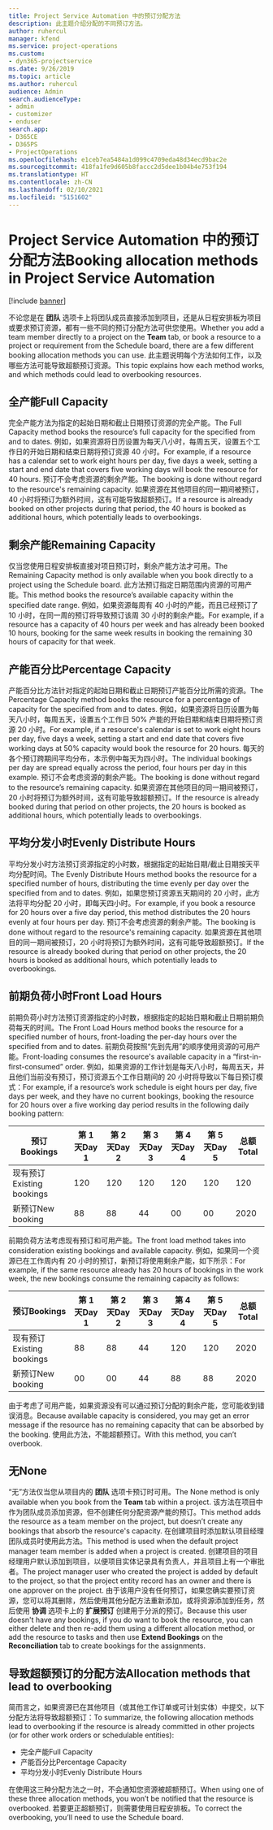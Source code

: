```yaml
---
title: Project Service Automation 中的预订分配方法
description: 此主题介绍分配的不同预订方法。
author: ruhercul
manager: kfend
ms.service: project-operations
ms.custom:
- dyn365-projectservice
ms.date: 9/26/2019
ms.topic: article
ms.author: ruhercul
audience: Admin
search.audienceType:
- admin
- customizer
- enduser
search.app:
- D365CE
- D365PS
- ProjectOperations
ms.openlocfilehash: e1ceb7ea5484a1d099c4709eda48d34ecd9bac2e
ms.sourcegitcommit: 418fa1fe9d605b8faccc2d5dee1b04b4e753f194
ms.translationtype: HT
ms.contentlocale: zh-CN
ms.lasthandoff: 02/10/2021
ms.locfileid: "5151602"
---
```

# <a name="booking-allocation-methods-in-project-service-automation"></a><span data-ttu-id="0388f-103">Project Service Automation 中的预订分配方法</span><span class="sxs-lookup"><span data-stu-id="0388f-103">Booking allocation methods in Project Service Automation</span></span>

[!include [banner](../includes/psa-now-project-operations.md)]

<span data-ttu-id="0388f-104">不论您是在 **团队** 选项卡上将团队成员直接添加到项目，还是从日程安排板为项目或要求预订资源，都有一些不同的预订分配方法可供您使用。</span><span class="sxs-lookup"><span data-stu-id="0388f-104">Whether you add a team member directly to a project on the **Team** tab, or book a resource to a project or requirement from the Schedule board, there are a few different booking allocation methods you can use.</span></span> <span data-ttu-id="0388f-105">此主题说明每个方法如何工作，以及哪些方法可能导致超额预订资源。</span><span class="sxs-lookup"><span data-stu-id="0388f-105">This topic explains how each method works, and which methods could lead to overbooking resources.</span></span>

## <a name="full-capacity"></a><span data-ttu-id="0388f-106">全产能</span><span class="sxs-lookup"><span data-stu-id="0388f-106">Full Capacity</span></span> 
<span data-ttu-id="0388f-107">完全产能方法为指定的起始日期和截止日期预订资源的完全产能。</span><span class="sxs-lookup"><span data-stu-id="0388f-107">The Full Capacity method books the resource’s full capacity for the specified from and to dates.</span></span> <span data-ttu-id="0388f-108">例如，如果资源将日历设置为每天八小时，每周五天，设置五个工作日的开始日期和结束日期将预订资源 40 小时。</span><span class="sxs-lookup"><span data-stu-id="0388f-108">For example, if a resource has a calendar set to work eight hours per day, five days a week, setting a start and end date that covers five working days will book the resource for 40 hours.</span></span> <span data-ttu-id="0388f-109">预订不会考虑资源的剩余产能。</span><span class="sxs-lookup"><span data-stu-id="0388f-109">The booking is done without regard to the resource's remaining capacity.</span></span> <span data-ttu-id="0388f-110">如果资源在其他项目的同一期间被预订，40 小时将预订为额外时间，这有可能导致超额预订。</span><span class="sxs-lookup"><span data-stu-id="0388f-110">If a resource is already booked on other projects during that period, the 40 hours is booked as additional hours, which potentially leads to overbookings.</span></span>

## <a name="remaining-capacity"></a><span data-ttu-id="0388f-111">剩余产能</span><span class="sxs-lookup"><span data-stu-id="0388f-111">Remaining Capacity</span></span>
<span data-ttu-id="0388f-112">仅当您使用日程安排板直接对项目预订时，剩余产能方法才可用。</span><span class="sxs-lookup"><span data-stu-id="0388f-112">The Remaining Capacity method is only available when you book directly to a project using the Schedule board.</span></span> <span data-ttu-id="0388f-113">此方法预订指定日期范围内资源的可用产能。</span><span class="sxs-lookup"><span data-stu-id="0388f-113">This method books the resource’s available capacity within the specified date range.</span></span> <span data-ttu-id="0388f-114">例如，如果资源每周有 40 小时的产能，而且已经预订了 10 小时，在同一周的预订将导致预订该周 30 小时的剩余产能。</span><span class="sxs-lookup"><span data-stu-id="0388f-114">For example, if a resource has a capacity of 40 hours per week and has already been booked 10 hours, booking for the same week results in booking the remaining 30 hours of capacity for that week.</span></span>

## <a name="percentage-capacity"></a><span data-ttu-id="0388f-115">产能百分比</span><span class="sxs-lookup"><span data-stu-id="0388f-115">Percentage Capacity</span></span>
<span data-ttu-id="0388f-116">产能百分比方法针对指定的起始日期和截止日期预订产能百分比所需的资源。</span><span class="sxs-lookup"><span data-stu-id="0388f-116">The Percentage Capacity method books the resource for a percentage of capacity for the specified from and to dates.</span></span> <span data-ttu-id="0388f-117">例如，如果资源将日历设置为每天八小时，每周五天，设置五个工作日 50% 产能的开始日期和结束日期将预订资源 20 小时。</span><span class="sxs-lookup"><span data-stu-id="0388f-117">For example, if a resource's calendar is set to work eight hours per day, five days a week, setting a start and end date that covers five working days at 50% capacity would book the resource for 20 hours.</span></span> <span data-ttu-id="0388f-118">每天的各个预订跨期间平均分布，本示例中每天为四小时。</span><span class="sxs-lookup"><span data-stu-id="0388f-118">The individual bookings per day are spread equally across the period, four hours per day in this example.</span></span> <span data-ttu-id="0388f-119">预订不会考虑资源的剩余产能。</span><span class="sxs-lookup"><span data-stu-id="0388f-119">The booking is done without regard to the resource’s remaining capacity.</span></span> <span data-ttu-id="0388f-120">如果资源在其他项目的同一期间被预订，20 小时将预订为额外时间，这有可能导致超额预订。</span><span class="sxs-lookup"><span data-stu-id="0388f-120">If the resource is already booked during that period on other projects, the 20 hours is booked as additional hours, which potentially leads to overbookings.</span></span>

## <a name="evenly-distribute-hours"></a><span data-ttu-id="0388f-121">平均分发小时</span><span class="sxs-lookup"><span data-stu-id="0388f-121">Evenly Distribute Hours</span></span>
<span data-ttu-id="0388f-122">平均分发小时方法预订资源指定的小时数，根据指定的起始日期/截止日期按天平均分配时间。</span><span class="sxs-lookup"><span data-stu-id="0388f-122">The Evenly Distribute Hours method books the resource for a specified number of hours, distributing the time evenly per day over the specified from and to dates.</span></span> <span data-ttu-id="0388f-123">例如，如果您预订资源五天期间的 20 小时，此方法将平均分配 20 小时，即每天四小时。</span><span class="sxs-lookup"><span data-stu-id="0388f-123">For example, if you book a resource for 20 hours over a five day period, this method distributes the 20 hours evenly at four hours per day.</span></span> <span data-ttu-id="0388f-124">预订不会考虑资源的剩余产能。</span><span class="sxs-lookup"><span data-stu-id="0388f-124">The booking is done without regard to the resource's remaining capacity.</span></span> <span data-ttu-id="0388f-125">如果资源在其他项目的同一期间被预订，20 小时将预订为额外时间，这有可能导致超额预订。</span><span class="sxs-lookup"><span data-stu-id="0388f-125">If the resource is already booked during that period on other projects, the 20 hours is booked as additional hours, which potentially leads to overbookings.</span></span>

## <a name="front-load-hours"></a><span data-ttu-id="0388f-126">前期负荷小时</span><span class="sxs-lookup"><span data-stu-id="0388f-126">Front Load Hours</span></span>
<span data-ttu-id="0388f-127">前期负荷小时方法预订资源指定的小时数，根据指定的起始日期和截止日期前期负荷每天的时间。</span><span class="sxs-lookup"><span data-stu-id="0388f-127">The Front Load Hours method books the resource for a specified number of hours, front-loading the per-day hours over the specified from and to dates.</span></span> <span data-ttu-id="0388f-128">前期负荷按照“先到先用”的顺序使用资源的可用产能。</span><span class="sxs-lookup"><span data-stu-id="0388f-128">Front-loading consumes the resource's available capacity in a “first-in-first-consumed” order.</span></span> <span data-ttu-id="0388f-129">例如，如果资源的工作计划是每天八小时，每周五天，并且他们当前没有预订，预订资源五个工作日期间的 20 小时将导致以下每日预订模式：</span><span class="sxs-lookup"><span data-stu-id="0388f-129">For example, if a resource’s work schedule is eight hours per day, five days per week, and they have no current bookings, booking the resource for 20 hours over a five working day period results in the following daily booking pattern:</span></span> 

|         <span data-ttu-id="0388f-130">预订</span><span class="sxs-lookup"><span data-stu-id="0388f-130">Bookings</span></span>          |    <span data-ttu-id="0388f-131">第 1 天</span><span class="sxs-lookup"><span data-stu-id="0388f-131">Day 1</span></span>    |    <span data-ttu-id="0388f-132">第 2 天</span><span class="sxs-lookup"><span data-stu-id="0388f-132">Day 2</span></span>    |    <span data-ttu-id="0388f-133">第 3 天</span><span class="sxs-lookup"><span data-stu-id="0388f-133">Day 3</span></span>    |    <span data-ttu-id="0388f-134">第 4 天</span><span class="sxs-lookup"><span data-stu-id="0388f-134">Day 4</span></span>    |    <span data-ttu-id="0388f-135">第 5 天</span><span class="sxs-lookup"><span data-stu-id="0388f-135">Day 5</span></span>    |    <span data-ttu-id="0388f-136">总额</span><span class="sxs-lookup"><span data-stu-id="0388f-136">Total</span></span>    |
|---------------------------|-------------|-------------|-------------|-------------|-------------|-------------|
|    <span data-ttu-id="0388f-137">现有预订</span><span class="sxs-lookup"><span data-stu-id="0388f-137">Existing   bookings</span></span>    |    <span data-ttu-id="0388f-138">12</span><span class="sxs-lookup"><span data-stu-id="0388f-138">0</span></span>        |    <span data-ttu-id="0388f-139">12</span><span class="sxs-lookup"><span data-stu-id="0388f-139">0</span></span>        |    <span data-ttu-id="0388f-140">12</span><span class="sxs-lookup"><span data-stu-id="0388f-140">0</span></span>        |    <span data-ttu-id="0388f-141">12</span><span class="sxs-lookup"><span data-stu-id="0388f-141">0</span></span>        |    <span data-ttu-id="0388f-142">12</span><span class="sxs-lookup"><span data-stu-id="0388f-142">0</span></span>        |    <span data-ttu-id="0388f-143">12</span><span class="sxs-lookup"><span data-stu-id="0388f-143">0</span></span>        |
|    <span data-ttu-id="0388f-144">新预订</span><span class="sxs-lookup"><span data-stu-id="0388f-144">New   booking</span></span>          |    <span data-ttu-id="0388f-145">8</span><span class="sxs-lookup"><span data-stu-id="0388f-145">8</span></span>        |    <span data-ttu-id="0388f-146">8</span><span class="sxs-lookup"><span data-stu-id="0388f-146">8</span></span>        |    <span data-ttu-id="0388f-147">4</span><span class="sxs-lookup"><span data-stu-id="0388f-147">4</span></span>        |    <span data-ttu-id="0388f-148">0</span><span class="sxs-lookup"><span data-stu-id="0388f-148">0</span></span>        |    <span data-ttu-id="0388f-149">0</span><span class="sxs-lookup"><span data-stu-id="0388f-149">0</span></span>        |    <span data-ttu-id="0388f-150">20</span><span class="sxs-lookup"><span data-stu-id="0388f-150">20</span></span>       |

<span data-ttu-id="0388f-151">前期负荷方法考虑现有预订和可用产能。</span><span class="sxs-lookup"><span data-stu-id="0388f-151">The front load method takes into consideration existing bookings and available capacity.</span></span> <span data-ttu-id="0388f-152">例如，如果同一个资源已在工作周内有 20 小时的预订，新预订将使用剩余产能，如下所示：</span><span class="sxs-lookup"><span data-stu-id="0388f-152">For example, if the same resource already has 20 hours of bookings in the work week, the new bookings consume the remaining capacity as follows:</span></span>

|   <span data-ttu-id="0388f-153">预订</span><span class="sxs-lookup"><span data-stu-id="0388f-153">Bookings</span></span>          | <span data-ttu-id="0388f-154">第 1 天</span><span class="sxs-lookup"><span data-stu-id="0388f-154">Day 1</span></span> | <span data-ttu-id="0388f-155">第 2 天</span><span class="sxs-lookup"><span data-stu-id="0388f-155">Day 2</span></span> | <span data-ttu-id="0388f-156">第 3 天</span><span class="sxs-lookup"><span data-stu-id="0388f-156">Day 3</span></span> | <span data-ttu-id="0388f-157">第 4 天</span><span class="sxs-lookup"><span data-stu-id="0388f-157">Day 4</span></span> | <span data-ttu-id="0388f-158">第 5 天</span><span class="sxs-lookup"><span data-stu-id="0388f-158">Day 5</span></span> | <span data-ttu-id="0388f-159">总额</span><span class="sxs-lookup"><span data-stu-id="0388f-159">Total</span></span> |
|---------------------|-------|-------|-------|-------|-------|-------|
| <span data-ttu-id="0388f-160">现有预订</span><span class="sxs-lookup"><span data-stu-id="0388f-160">Existing   bookings</span></span> | <span data-ttu-id="0388f-161">8</span><span class="sxs-lookup"><span data-stu-id="0388f-161">8</span></span>     | <span data-ttu-id="0388f-162">8</span><span class="sxs-lookup"><span data-stu-id="0388f-162">8</span></span>     | <span data-ttu-id="0388f-163">4</span><span class="sxs-lookup"><span data-stu-id="0388f-163">4</span></span>     | <span data-ttu-id="0388f-164">12</span><span class="sxs-lookup"><span data-stu-id="0388f-164">0</span></span>     | <span data-ttu-id="0388f-165">12</span><span class="sxs-lookup"><span data-stu-id="0388f-165">0</span></span>     | <span data-ttu-id="0388f-166">20</span><span class="sxs-lookup"><span data-stu-id="0388f-166">20</span></span>    |
| <span data-ttu-id="0388f-167">新预订</span><span class="sxs-lookup"><span data-stu-id="0388f-167">New   booking</span></span>       | <span data-ttu-id="0388f-168">0</span><span class="sxs-lookup"><span data-stu-id="0388f-168">0</span></span>     | <span data-ttu-id="0388f-169">0</span><span class="sxs-lookup"><span data-stu-id="0388f-169">0</span></span>     | <span data-ttu-id="0388f-170">4</span><span class="sxs-lookup"><span data-stu-id="0388f-170">4</span></span>     | <span data-ttu-id="0388f-171">8</span><span class="sxs-lookup"><span data-stu-id="0388f-171">8</span></span>     | <span data-ttu-id="0388f-172">8</span><span class="sxs-lookup"><span data-stu-id="0388f-172">8</span></span>     | <span data-ttu-id="0388f-173">20</span><span class="sxs-lookup"><span data-stu-id="0388f-173">20</span></span>    |

<span data-ttu-id="0388f-174">由于考虑了可用产能，如果资源没有可以通过预订分配的剩余产能，您可能收到错误消息。</span><span class="sxs-lookup"><span data-stu-id="0388f-174">Because available capacity is considered, you may get an error message if the resource has no remaining capacity that can be absorbed by the booking.</span></span> <span data-ttu-id="0388f-175">使用此方法，不能超额预订。</span><span class="sxs-lookup"><span data-stu-id="0388f-175">With this method, you can’t overbook.</span></span>

## <a name="none"></a><span data-ttu-id="0388f-176">无</span><span class="sxs-lookup"><span data-stu-id="0388f-176">None</span></span>
<span data-ttu-id="0388f-177">“无”方法仅当您从项目内的 **团队** 选项卡预订时可用。</span><span class="sxs-lookup"><span data-stu-id="0388f-177">The None method is only available when you book from the **Team** tab within a project.</span></span> <span data-ttu-id="0388f-178">该方法在项目中作为团队成员添加资源，但不创建任何分配资源产能的预订。</span><span class="sxs-lookup"><span data-stu-id="0388f-178">This method adds the resource as a team member on the project, but doesn’t create any bookings that absorb the resource's capacity.</span></span> <span data-ttu-id="0388f-179">在创建项目时添加默认项目经理团队成员时使用此方法。</span><span class="sxs-lookup"><span data-stu-id="0388f-179">This method is used when the default project manager team member is added when a project is created.</span></span> <span data-ttu-id="0388f-180">创建项目的项目经理用户默认添加到项目，以便项目实体记录具有负责人，并且项目上有一个审批者。</span><span class="sxs-lookup"><span data-stu-id="0388f-180">The project manager user who created the project is added by default to the project, so that the project entity record has an owner and there is one approver on the project.</span></span> <span data-ttu-id="0388f-181">由于该用户没有任何预订，如果您确实要预订资源，您可以将其删除，然后使用其他分配方法重新添加，或将资源添加到任务，然后使用 **协调** 选项卡上的 **扩展预订** 创建用于分派的预订。</span><span class="sxs-lookup"><span data-stu-id="0388f-181">Because this user doesn't have any bookings, if you do want to book the resource, you can either delete and then re-add them using a different allocation method, or add the resource to tasks and then use **Extend Bookings** on the **Reconciliation** tab to create bookings for the assignments.</span></span>

## <a name="allocation-methods-that-lead-to-overbooking"></a><span data-ttu-id="0388f-182">导致超额预订的分配方法</span><span class="sxs-lookup"><span data-stu-id="0388f-182">Allocation methods that lead to overbooking</span></span>
<span data-ttu-id="0388f-183">简而言之，如果资源已在其他项目（或其他工作订单或可计划实体）中提交，以下分配方法将导致超额预订：</span><span class="sxs-lookup"><span data-stu-id="0388f-183">To summarize, the following allocation methods lead to overbooking if the resource is already committed in other projects (or for other work orders or schedulable entities):</span></span>

- <span data-ttu-id="0388f-184">完全产能</span><span class="sxs-lookup"><span data-stu-id="0388f-184">Full Capacity</span></span>
- <span data-ttu-id="0388f-185">产能百分比</span><span class="sxs-lookup"><span data-stu-id="0388f-185">Percentage Capacity</span></span>
- <span data-ttu-id="0388f-186">平均分发小时</span><span class="sxs-lookup"><span data-stu-id="0388f-186">Evenly Distribute Hours</span></span>

<span data-ttu-id="0388f-187">在使用这三种分配方法之一时，不会通知您资源被超额预订。</span><span class="sxs-lookup"><span data-stu-id="0388f-187">When using one of these three allocation methods, you won’t be notified that the resource is overbooked.</span></span> <span data-ttu-id="0388f-188">若要更正超额预订，则需要使用日程安排板。</span><span class="sxs-lookup"><span data-stu-id="0388f-188">To correct the overbooking, you’ll need to use the Schedule board.</span></span>
